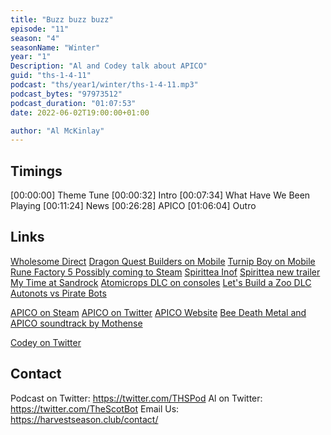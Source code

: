 ```yaml
---
title: "Buzz buzz buzz"
episode: "11"
season: "4"
seasonName: "Winter"
year: "1"
Description: "Al and Codey talk about APICO"
guid: "ths-1-4-11"
podcast: "ths/year1/winter/ths-1-4-11.mp3"
podcast_bytes: "97973512"
podcast_duration: "01:07:53"
date: 2022-06-02T19:00:00+01:00

author: "Al McKinlay"
---
```


## Timings

[00:00:00] Theme Tune
[00:00:32] Intro
[00:07:34] What Have We Been Playing
[00:11:24] News
[00:26:28] APICO
[01:06:04] Outro

## Links

[Wholesome Direct](https://twitter.com/_wholesomegames/status/1526276297663578124)
[Dragon Quest Builders on Mobile](https://www.youtube.com/watch?v=_0YLPUa5fYs)
[Turnip Boy on Mobile](https://twitter.com/SnoozyKazoo/status/1529102451110039553)
[Rune Factory 5 Possibly coming to Steam](https://steamdb.info/app/1702330/)
[Spirittea Inof](https://twitter.com/nintendolife/status/1526940683285692418)
[Spirittea new trailer](https://www.youtube.com/watch?v=Hi4GmC4v6sI)
[My Time at Sandrock](https://twitter.com/MTaSandrock/status/1529643701236015104)
[Atomicrops DLC on consoles](https://twitter.com/RawFury/status/1529481506917339136)
[Let's Build a Zoo DLC](https://store.steampowered.com/app/1903410/Lets_Build_a_Zoo_Dinosaur_Island/)
[Autonots vs Pirate Bots](https://twitter.com/denkigames/status/1529834820314046469)

[APICO on Steam](https://store.steampowered.com/app/1390190/APICO/)
[APICO on Twitter](https://twitter.com/apico_game)
[APICO Website](https://apico.buzz/)
[Bee Death Metal and APICO soundtrack by Mothense](https://twitter.com/mothensemusic)

[Codey on Twitter](https://twitter.com/codeymathis)

## Contact

Podcast on Twitter: https://twitter.com/THSPod
Al on Twitter: https://twitter.com/TheScotBot
Email Us: https://harvestseason.club/contact/

